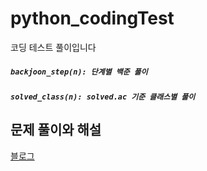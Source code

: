 # python_codingTest
코딩 테스트 풀이입니다

##### `backjoon_step(n): 단계별 백준 풀이`
##### `solved_class(n): solved.ac 기준 클래스별 풀이`

## 문제 풀이와 해설
[블로그](https://blog.naver.com/PostList.naver?blogId=hanjo1515&from=postList&categoryNo=6&parentCategoryNo=6)
